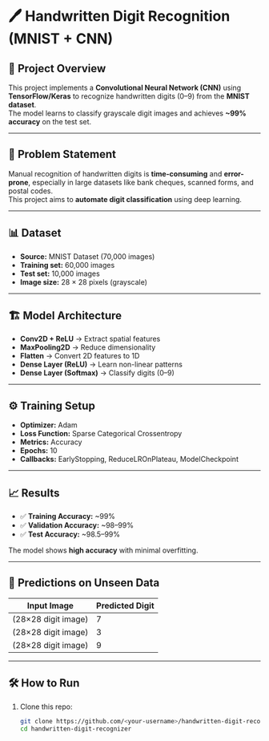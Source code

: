 # 🖊️ Handwritten Digit Recognition (MNIST + CNN)

## 📌 Project Overview
This project implements a **Convolutional Neural Network (CNN)** using **TensorFlow/Keras** to recognize handwritten digits (0–9) from the **MNIST dataset**.  
The model learns to classify grayscale digit images and achieves **~99% accuracy** on the test set.  

---

## 🚀 Problem Statement
Manual recognition of handwritten digits is **time-consuming** and **error-prone**, especially in large datasets like bank cheques, scanned forms, and postal codes.  
This project aims to **automate digit classification** using deep learning.

---

## 📊 Dataset
- **Source:** MNIST Dataset (70,000 images)  
- **Training set:** 60,000 images  
- **Test set:** 10,000 images  
- **Image size:** 28 × 28 pixels (grayscale)  

---

## 🏗️ Model Architecture
- **Conv2D + ReLU** → Extract spatial features  
- **MaxPooling2D** → Reduce dimensionality  
- **Flatten** → Convert 2D features to 1D  
- **Dense Layer (ReLU)** → Learn non-linear patterns  
- **Dense Layer (Softmax)** → Classify digits (0–9)  

---

## ⚙️ Training Setup
- **Optimizer:** Adam  
- **Loss Function:** Sparse Categorical Crossentropy  
- **Metrics:** Accuracy  
- **Epochs:** 10  
- **Callbacks:** EarlyStopping, ReduceLROnPlateau, ModelCheckpoint  

---

## 📈 Results
- ✅ **Training Accuracy:** ~99%  
- ✅ **Validation Accuracy:** ~98–99%  
- ✅ **Test Accuracy:** ~98.5–99%  

The model shows **high accuracy** with minimal overfitting.  

---

## 🔮 Predictions on Unseen Data
| Input Image | Predicted Digit |  
|-------------|----------------|  
| (28×28 digit image) | 7 |  
| (28×28 digit image) | 3 |  
| (28×28 digit image) | 9 |  

---

## 🛠️ How to Run
1. Clone this repo:  
   ```bash
   git clone https://github.com/<your-username>/handwritten-digit-recognizer.git
   cd handwritten-digit-recognizer
